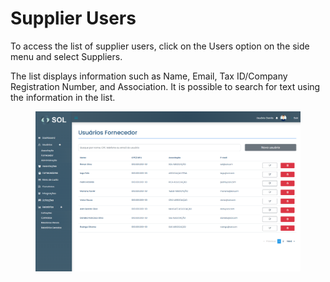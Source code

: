 # Supplier Users

To access the list of supplier users, click on the Users option on the side menu and select Suppliers.&#x20;

The list displays information such as Name, Email, Tax ID/Company Registration Number, and Association. It is possible to search for text using the information in the list.

<figure><img src="../../../../.gitbook/assets/lista user fornecedor.png" alt=""><figcaption></figcaption></figure>
